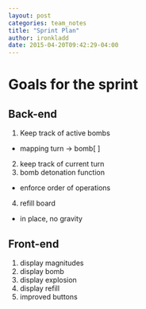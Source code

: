 ```yaml
---
layout: post
categories: team_notes
title: "Sprint Plan"
author: ironkladd
date: 2015-04-20T09:42:29-04:00
---
```


# Goals for the sprint
## Back-end
1. Keep track of active bombs
  - mapping turn -> bomb[ ]
2. keep track of current turn
3. bomb detonation function
  - enforce order of operations
4. refill board
  - in place, no gravity

## Front-end
1. display magnitudes
2. display bomb
3. display explosion
4. display refill
5. improved buttons
